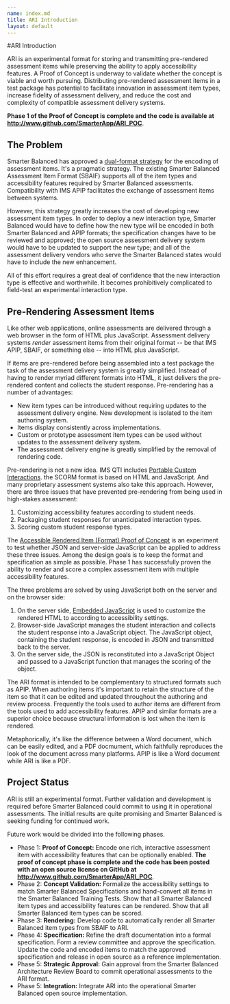 ```yaml
---
name: index.md
title: ARI Introduction
layout: default
---
```


#ARI Introduction

ARI is an experimental format for storing and transmitting pre-rendered assessment items while preserving the ability to apply accessibility features. A Proof of Concept is underway to validate whether the concept is viable and worth pursuing. Distributing pre-rendered assessment items in a test package has potential to facilitate innovation in assessment item types, increase fidelity of assessment delivery, and reduce the cost and complexity of compatible assessment delivery systems.

**Phase 1 of the Proof of Concept is complete and the code is available at http://www.github.com/SmarterApp/ARI_POC**.

## The Problem

Smarter Balanced has approved a [dual-format strategy](http://www.smarterapp.org/spec/2013/11/25/specs-AssessmentItemFormatBrief.html) for the encoding of assessment items. It's a pragmatic strategy. The existing Smarter Balanced Assessment Item Format (SBAIF) supports all of the item types and accessibility features required by Smarter Balanced assessments. Compatibility with IMS APIP facilitates the exchange of assessment items between systems.

However, this strategy greatly increases the cost of developing new assessment item types. In order to deploy a new interaction type, Smarter Balanced would have to define how the new type will be encoded in both Smarter Balanced and APIP formats; the specification changes have to be reviewed and approved; the open source assessment delivery system would have to be updated to support the new type; and all of the assessment delivery vendors who serve the Smarter Balanced states would have to include the new enhancement.

All of this effort requires a great deal of confidence that the new interaction type is effective and worthwhile. It becomes prohibitively complicated to field-test an experimental interaction type.

## Pre-Rendering Assessment Items

Like other web applications, online assessments are delivered through a web browser in the form of HTML plus JavaScript. Assessment delivery systems *render* assessment items from their original format -- be that IMS APIP, SBAIF, or something else -- into HTML plus JavaScript.

If items are pre-rendered before being assembled into a test package the task of the assessment delivery system is greatly simplified. Instead of having to render myriad different formats into HTML, it just delivers the pre-rendered content and collects the student response. Pre-rendering has a number of advantages:

* New item types can be introduced without requiring updates to the assessment delivery engine. New development is isolated to the item authoring system.
* Items display consistently across implementations.
* Custom or prototype assessment item types can be used without updates to the assessment delivery system.
* The assessment delivery engine is greatly simplified by the removal of rendering code.

Pre-rendering is not a new idea. IMS QTI includes [Portable Custom Interactions](http://www.imsglobal.org/assessment/interactions.html). the SCORM format is based on HTML and JavaScript. And many proprietary assessment systems also take this approach. However, there are three issues that have prevented pre-rendering from being used in high-stakes assessment:

1. Customizing accessibility features according to student needs.
2. Packaging student responses for unanticipated interaction types.
3. Scoring custom student response types.

The [Accessible Rendered Item (Format) Proof of Concept](http://https://github.com/SmarterApp/ARI_POC) is an experiment to test whether JSON and server-side JavaScript can be applied to address these three issues. Among the design goals is to keep the format and specification as simple as possible. Phase 1 has successfully proven the ability to render and score a complex assessment item with multiple accessibility features.

The three problems are solved by using JavaScript both on the server and on the browser side:

1. On the server side, [Embedded JavaScript](EmbeddedJavaScript.html) is used to customize the rendered HTML to according to accessibility settings.
2. Browser-side JavaScript manages the student interaction and collects the student response into a JavaScript object. The JavaScript object, containing the student response, is encoded in JSON and transmitted back to the server.
3. On the server side, the JSON is reconstituted into a JavaScript Object and passed to a JavaScript function that manages the scoring of the object.

The ARI format is intended to be complementary to structured formats such as APIP. When authoring items it's important to retain the structure of the item so that it can be edited and updated throughout the authoring and review process. Frequently the tools used to author items are different from the tools used to add accessibility features. APIP and similar formats are a superior choice because structural information is lost when the item is rendered.

Metaphorically, it's like the difference between a Word document, which can be easily edited, and a PDF docmument, which faithfully reproduces the look of the document across many platforms. APIP is like a Word document while ARI is like a PDF.

## Project Status

ARI is still an experimental format. Further validation and development is required before Smarter Balanced could commit to using it in operational assessments. The initial results are quite promising and Smarter Balanced is seeking funding for continued work.

Future work would be divided into the following phases.

* Phase 1: **Proof of Concept:** Encode one rich, interactive assessment item with accessibility features that can be optionally enabled. **The proof of concept phase is complete and the code has been posted with an open source license on GitHub at http://www.github.com/SmarterApp/ARI_POC**.
* Phase 2: **Concept Validation:** Formalize the accessibility settings to match Smarter Balanced Specifications and hand-convert all items in the Smarter Balanced Training Tests. Show that all Smarter Balanced item types and accessibility features can be rendered. Show that all Smarter Balanced item types can be scored.
* Phase 3: **Rendering:** Develop code to automatically render all Smarter Balanced item types from SBAIF to ARI.
* Phase 4: **Specification:** Refine the draft documentation into a formal specification. Form a review committee and approve the specification. Update the code and encoded items to match the approved specification and release in open source as a reference implementation.
* Phase 5: **Strategic Approval:** Gain approval from the Smarter Balanced Architecture Review Board to commit operational assessments to the ARI format.
* Phase 5: **Integration:** Integrate ARI into the operational Smarter Balanced open source implementation.
